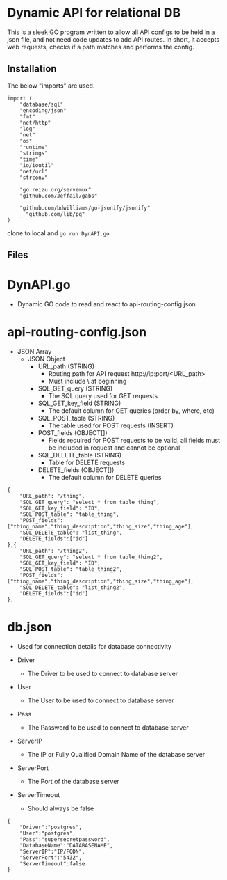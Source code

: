 # Dynamic API for relational DB

This is a sleek GO program written to allow all API configs to be held in a json file, and not need code updates to add API routes. In short, it accepts web requests, checks if a path matches and performs the config. 

## Installation

The below "imports" are used.

```
import (
	"database/sql"
	"encoding/json"
	"fmt"
	"net/http"
	"log"
	"net"
	"os"
	"runtime"
	"strings"
	"time"
	"io/ioutil"
	"net/url"
	"strconv"

	"go.reizu.org/servemux"
	"github.com/Jeffail/gabs"

	"github.com/bdwilliams/go-jsonify/jsonify"
	_ "github.com/lib/pq"
)
```
clone to local and ```go run DynAPI.go```

## Files

# DynAPI.go #
* Dynamic GO code to read and react to api-routing-config.json

# api-routing-config.json #
* JSON Array
    * JSON Object
        * URL_path (STRING)
            * Routing path for API request http://ip:port/<URL_path>
            * Must include \ at beginning
        * SQL_GET_query (STRING)
            * The SQL query used for GET requests
        * SQL_GET_key_field (STRING)
            * The default column for GET queries (order by, where, etc)
        * SQL_POST_table (STRING)
            * The table used for POST requests (INSERT)
        * POST_fields (OBJECT[])
            * Fields required for POST requests to be valid, all fields must be included in request and cannot be optional
        * SQL_DELETE_table (STRING)
            * Table for DELETE requests
        * DELETE_fields (OBJECT[])
            * The default column for DELETE queries


```    
{
    "URL_path": "/thing",
    "SQL_GET_query": "select * from table_thing",
    "SQL_GET_key_field": "ID",
    "SQL_POST_table": "table_thing",
    "POST_fields": ["thing_name","thing_description","thing_size","thing_age"],
    "SQL_DELETE_table": "list_thing",
    "DELETE_fields":["id"]
},{
    "URL_path": "/thing2",
    "SQL_GET_query": "select * from table_thing2",
    "SQL_GET_key_field": "ID",
    "SQL_POST_table": "table_thing2",
    "POST_fields": ["thing_name","thing_description","thing_size","thing_age"],
    "SQL_DELETE_table": "list_thing2",
    "DELETE_fields":["id"]
},

```
        

# db.json #
* Used for connection details for database connectivity

* Driver
    * The Driver to be used to connect to database server
* User
    * The User to be used to connect to database server
* Pass
    * The Password to be used to connect to database server
* ServerIP
    * The IP or Fully Qualified Domain Name of the database server
* ServerPort
    * The Port of the database server
* ServerTimeout
    * Should always be false

```
{
	"Driver":"postgres",
	"User":"postgres",
	"Pass":"supersecretpassword",
	"DatabaseName":"DATABASENAME",
	"ServerIP":"IP/FQDN",
	"ServerPort":"5432",
	"ServerTimeout":false
}
```





